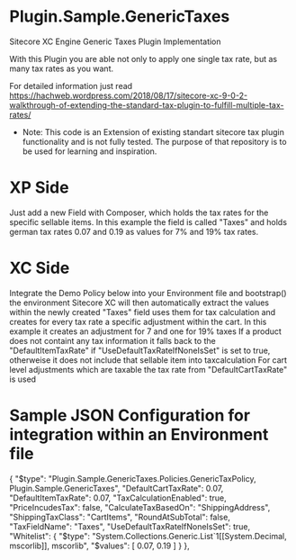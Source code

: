 # Plugin.Sample.GenericTaxes
Sitecore XC Engine Generic Taxes Plugin Implementation

With this Plugin you are able not only to apply one single tax rate, but as many tax rates as you want.

For detailed information just read https://hachweb.wordpress.com/2018/08/17/sitecore-xc-9-0-2-walkthrough-of-extending-the-standard-tax-plugin-to-fulfill-multiple-tax-rates/

- Note:
This code is an Extension of existing standart sitecore tax plugin functionality and is not fully tested.
The purpose of that repository is to be used for learning and inspiration.

# XP Side
Just add a new Field with Composer, which holds the tax rates for the specific sellable items.
In this example the field is called "Taxes" and holds german tax rates 0.07 and 0.19 as values for 7% and 19% tax rates.

# XC Side
Integrate the Demo Policy below into your Environment file and bootstrap() the environment
Sitecore XC will then automatically extract the values within the newly created "Taxes" field uses them for tax calculation and creates for every tax rate a specific adjustment within the cart. In this example it creates an adjustment for 7 and one for 19% taxes
If a product does not containt any tax information it falls back to the "DefaultItemTaxRate" if "UseDefaultTaxRateIfNoneIsSet" is set to true, otherweise it does not include that sellable item into taxcalculation
For cart level adjustments which are taxable the tax rate from "DefaultCartTaxRate" is used

# Sample JSON Configuration for integration within an Environment file

 {
   "$type": "Plugin.Sample.GenericTaxes.Policies.GenericTaxPolicy, Plugin.Sample.GenericTaxes",
	"DefaultCartTaxRate": 0.07,
	"DefaultItemTaxRate": 0.07,
	"TaxCalculationEnabled": true,
	"PriceIncudesTax": false,
	"CalculateTaxBasedOn": "ShippingAddress",
	"ShippingTaxClass": "CartItems",
	"RoundAtSubTotal": false,
	"TaxFieldName": "Taxes",
	"UseDefaultTaxRateIfNoneIsSet": true,
	"Whitelist": {
	  "$type": "System.Collections.Generic.List`1[[System.Decimal, mscorlib]], mscorlib",
	  "$values": [
		0.07,
		0.19
	  ]
	}
  },
